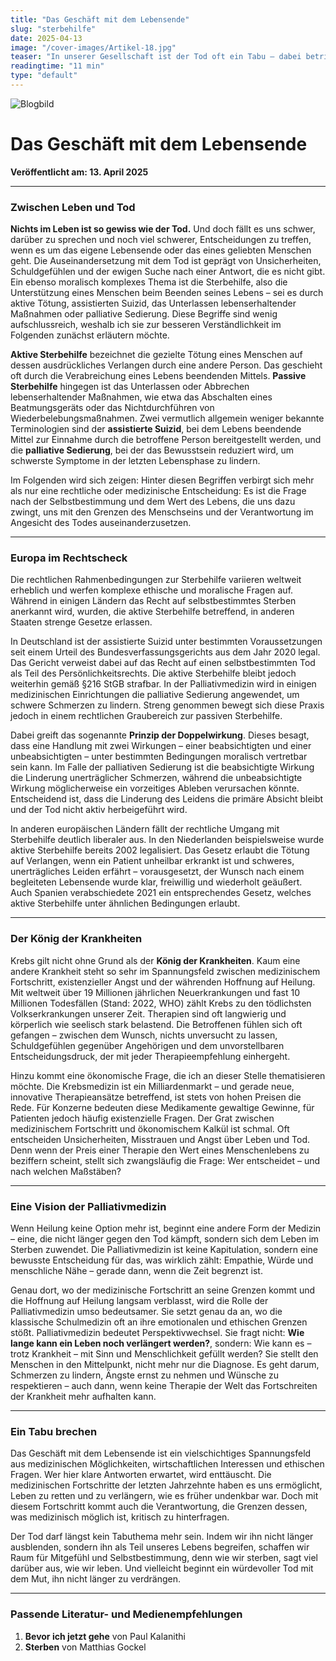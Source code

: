 ```yaml
---
title: "Das Geschäft mit dem Lebensende"
slug: "sterbehilfe"
date: 2025-04-13
image: "/cover-images/Artikel-18.jpg"
teaser: "In unserer Gesellschaft ist der Tod oft ein Tabu – dabei betrifft er unsalle. Dieser Artikel beleuchtet Sterbehilfe, Palliativmedizin und die Frage: Wie wollen wir am Ende leben – und was ist ein würdevoller Tod?"
readingtime: "11 min"
type: "default"
---
```


![Blogbild](/cover-images/Artikel-18.jpg)

# Das Geschäft mit dem Lebensende

**Veröffentlicht am: 13. April 2025**

---

### Zwischen Leben und Tod

**Nichts im Leben ist so gewiss wie der Tod.**
Und doch fällt es uns schwer, darüber zu sprechen und noch viel schwerer, Entscheidungen zu treffen, wenn es um das eigene Lebensende oder das eines geliebten Menschen geht. Die Auseinandersetzung mit dem Tod ist geprägt von Unsicherheiten, Schuldgefühlen und der ewigen Suche nach einer Antwort, die es nicht gibt. Ein ebenso moralisch komplexes Thema ist die Sterbehilfe, also die Unterstützung eines Menschen beim Beenden seines Lebens – sei es durch aktive Tötung, assistierten Suizid, das Unterlassen lebenserhaltender Maßnahmen oder palliative Sedierung. Diese Begriffe sind wenig aufschlussreich, weshalb ich sie zur besseren Verständlichkeit im Folgenden zunächst erläutern möchte.

**Aktive Sterbehilfe** bezeichnet die gezielte Tötung eines Menschen auf dessen ausdrückliches Verlangen durch eine andere Person. Das geschieht oft durch die Verabreichung eines Lebens beendenden Mittels. **Passive Sterbehilfe** hingegen ist das Unterlassen oder Abbrechen lebenserhaltender Maßnahmen, wie etwa das Abschalten eines Beatmungsgeräts oder das Nichtdurchführen von Wiederbelebungsmaßnahmen. Zwei vermutlich allgemein weniger bekannte Terminologien sind der **assistierte Suizid**, bei dem Lebens beendende Mittel zur Einnahme durch die betroffene Person bereitgestellt werden, und die **palliative Sedierung**, bei der das Bewusstsein reduziert wird, um schwerste Symptome in der letzten Lebensphase zu lindern.

Im Folgenden wird sich zeigen: Hinter diesen Begriffen verbirgt sich mehr als nur eine rechtliche oder medizinische Entscheidung: Es ist die Frage nach der Selbstbestimmung und dem Wert des Lebens, die uns dazu zwingt, uns mit den Grenzen des Menschseins und der Verantwortung im Angesicht des Todes auseinanderzusetzen.

---

### Europa im Rechtscheck

Die rechtlichen Rahmenbedingungen zur Sterbehilfe variieren weltweit erheblich und werfen komplexe ethische und moralische Fragen auf. Während in einigen Ländern das Recht auf selbstbestimmtes Sterben anerkannt wird, wurden, die aktive Sterbehilfe betreffend, in anderen Staaten strenge Gesetze erlassen.

In Deutschland ist der assistierte Suizid unter bestimmten Voraussetzungen seit einem Urteil des Bundesverfassungsgerichts aus dem Jahr 2020 legal. Das Gericht verweist dabei auf das Recht auf einen selbstbestimmten Tod als Teil des Persönlichkeitsrechts. Die aktive Sterbehilfe bleibt jedoch weiterhin gemäß §216 StGB strafbar. In der Palliativmedizin wird in einigen medizinischen Einrichtungen die palliative Sedierung angewendet, um schwere Schmerzen zu lindern. Streng genommen bewegt sich diese Praxis jedoch in einem rechtlichen Graubereich zur passiven Sterbehilfe.

Dabei greift das sogenannte **Prinzip der Doppelwirkung**. Dieses besagt, dass eine Handlung mit zwei Wirkungen – einer beabsichtigten und einer unbeabsichtigten – unter bestimmten Bedingungen moralisch vertretbar sein kann. Im Falle der palliativen Sedierung ist die beabsichtigte Wirkung die Linderung unerträglicher Schmerzen, während die unbeabsichtigte Wirkung möglicherweise ein vorzeitiges Ableben verursachen könnte. Entscheidend ist, dass die Linderung des Leidens die primäre Absicht bleibt und der Tod nicht aktiv herbeigeführt wird.

In anderen europäischen Ländern fällt der rechtliche Umgang mit Sterbehilfe deutlich liberaler aus. In den Niederlanden beispielsweise wurde aktive Sterbehilfe bereits 2002 legalisiert. Das Gesetz erlaubt die Tötung auf Verlangen, wenn ein Patient unheilbar erkrankt ist und schweres, unerträgliches Leiden erfährt – vorausgesetzt, der Wunsch nach einem begleiteten Lebensende wurde klar, freiwillig und wiederholt geäußert. Auch Spanien verabschiedete 2021 ein entsprechendes Gesetz, welches aktive Sterbehilfe unter ähnlichen Bedingungen erlaubt.

---

### Der König der Krankheiten

Krebs gilt nicht ohne Grund als der **König der Krankheiten**. Kaum eine andere Krankheit steht so sehr im Spannungsfeld zwischen medizinischem Fortschritt, existenzieller Angst und der währenden Hoffnung auf Heilung. Mit weltweit über 19 Millionen jährlichen Neuerkrankungen und fast 10 Millionen Todesfällen (Stand: 2022, WHO) zählt Krebs zu den tödlichsten Volkserkrankungen unserer Zeit. Therapien sind oft langwierig und körperlich wie seelisch stark belastend. Die Betroffenen fühlen sich oft gefangen – zwischen dem Wunsch, nichts unversucht zu lassen, Schuldgefühlen gegenüber Angehörigen und dem unvorstellbaren Entscheidungsdruck, der mit jeder Therapieempfehlung einhergeht.

Hinzu kommt eine ökonomische Frage, die ich an dieser Stelle thematisieren möchte. Die Krebsmedizin ist ein Milliardenmarkt – und gerade neue, innovative Therapieansätze betreffend, ist stets von hohen Preisen die Rede. Für Konzerne bedeuten diese Medikamente gewaltige Gewinne, für Patienten jedoch häufig existenzielle Fragen. Der Grat zwischen medizinischem Fortschritt und ökonomischem Kalkül ist schmal. Oft entscheiden Unsicherheiten, Misstrauen und Angst über Leben und Tod. Denn wenn der Preis einer Therapie den Wert eines Menschenlebens zu beziffern scheint, stellt sich zwangsläufig die Frage: Wer entscheidet – und nach welchen Maßstäben?

---

### Eine Vision der Palliativmedizin

Wenn Heilung keine Option mehr ist, beginnt eine andere Form der Medizin – eine, die nicht länger gegen den Tod kämpft, sondern sich dem Leben im Sterben zuwendet. Die Palliativmedizin ist keine Kapitulation, sondern eine bewusste Entscheidung für das, was wirklich zählt: Empathie, Würde und menschliche Nähe – gerade dann, wenn die Zeit begrenzt ist.

Genau dort, wo der medizinische Fortschritt an seine Grenzen kommt und die Hoffnung auf Heilung langsam verblasst, wird die Rolle der Palliativmedizin umso bedeutsamer. Sie setzt genau da an, wo die klassische Schulmedizin oft an ihre emotionalen und ethischen Grenzen stößt. Palliativmedizin bedeutet Perspektivwechsel. Sie fragt nicht: **Wie lange kann ein Leben noch verlängert werden?**, sondern: Wie kann es – trotz Krankheit – mit Sinn und Menschlichkeit gefüllt werden? Sie stellt den Menschen in den Mittelpunkt, nicht mehr nur die Diagnose. Es geht darum, Schmerzen zu lindern, Ängste ernst zu nehmen und Wünsche zu respektieren – auch dann, wenn keine Therapie der Welt das Fortschreiten der Krankheit mehr aufhalten kann.

---

### Ein Tabu brechen

Das Geschäft mit dem Lebensende ist ein vielschichtiges Spannungsfeld aus medizinischen Möglichkeiten, wirtschaftlichen Interessen und ethischen Fragen. Wer hier klare Antworten erwartet, wird enttäuscht. Die medizinischen Fortschritte der letzten Jahrzehnte haben es uns ermöglicht, Leben zu retten und zu verlängern, wie es früher undenkbar war. Doch mit diesem Fortschritt kommt auch die Verantwortung, die Grenzen dessen, was medizinisch möglich ist, kritisch zu hinterfragen.

Der Tod darf längst kein Tabuthema mehr sein. Indem wir ihn nicht länger ausblenden, sondern ihn als Teil unseres Lebens begreifen, schaffen wir Raum für Mitgefühl und Selbstbestimmung, denn wie wir sterben, sagt viel darüber aus, wie wir leben. Und vielleicht beginnt ein würdevoller Tod mit dem Mut, ihn nicht länger zu verdrängen.

---

### Passende Literatur- und Medienempfehlungen

1. **Bevor ich jetzt gehe** von Paul Kalanithi
2. **Sterben** von Matthias Gockel